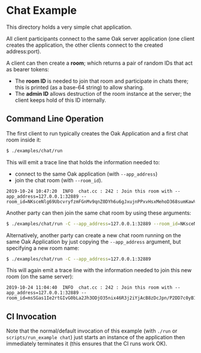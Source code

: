 # Chat Example

This directory holds a very simple chat application.

All client participants connect to the same Oak server application (one client
creates the application, the other clients connect to the created address:port).

A client can then create a **room**; which returns a pair of random IDs that act
as bearer tokens:

- The **room ID** is needed to join that room and participate in chats there;
  this is printed (as a base-64 string) to allow sharing.
- The **admin ID** allows destruction of the room instance at the server; the
  client keeps hold of this ID internally.

## Command Line Operation

The first client to run typically creates the Oak Application and a first chat
room inside it:

```bash
$ ./examples/chat/run
```

This will emit a trace line that holds the information needed to:

- connect to the same Oak application (with `--app_address`)
- join the chat room (with `--room_id`).

```log
2019-10-24 10:47:20  INFO  chat.cc : 242 : Join this room with --app_address=127.0.0.1:32889 --room_id=NKsceNlg69UbcvryfzmFGnMv9qnZ0DYh6u6gJxujnPPxvHsxMehoD368sumKawVaq9WaSkzrcStoNYLvVNdzhA==
```

Another party can then join the same chat room by using these arguments:

```bash
$ ./examples/chat/run -C --app_address=127.0.0.1:32889 --room_id=NKsceNlg69UbcvryfzmFGnMv9qnZ0DYh6u6gJxujnPPxvHsxMehoD368sumKawVaq9WaSkzrcStoNYLvVNdzhA==
```

Alternatively, another party can create a new chat room running on the same Oak
Application by just copying the `--app_address` argument, but specifying a new
room name:

```bash
$ ./examples/chat/run -C --app_address=127.0.0.1:32889
```

This will again emit a trace line with the information needed to join this new
room (on the same server):

```log
2019-10-24 11:04:40  INFO  chat.cc : 242 : Join this room with --app_address=127.0.0.1:32889 --room_id=msSGas1Ie2rtGIvG0bLa2Jh3ODjO35nix46R3j2iYjAcB8zDcJpn/P2DD7c0yB1NMmfoipBSAePJzlXjknm8gg==
```

## CI Invocation

Note that the normal/default invocation of this example (with `./run` or
`scripts/run_example chat`) just starts an instance of the application then
immediately terminates it (this ensures that the CI runs work OK).
